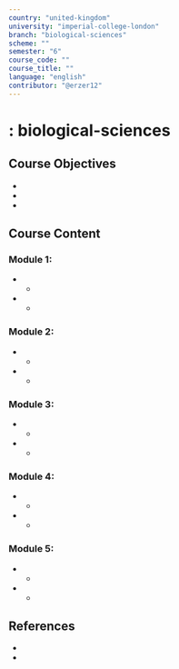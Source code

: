 ```yaml
---
country: "united-kingdom"
university: "imperial-college-london"
branch: "biological-sciences"
scheme: ""
semester: "6"
course_code: ""
course_title: ""
language: "english"
contributor: "@erzer12"
---
```

# : biological-sciences

## Course Objectives
* 
* 
* 

## Course Content
### Module 1: 
* 
  - 
* 
  - 

### Module 2: 
* 
  - 
* 
  - 

### Module 3: 
* 
  - 
* 
  - 

### Module 4: 
* 
  - 
* 
  - 

### Module 5: 
* 
  - 
* 
  - 

## References
* 
* 
